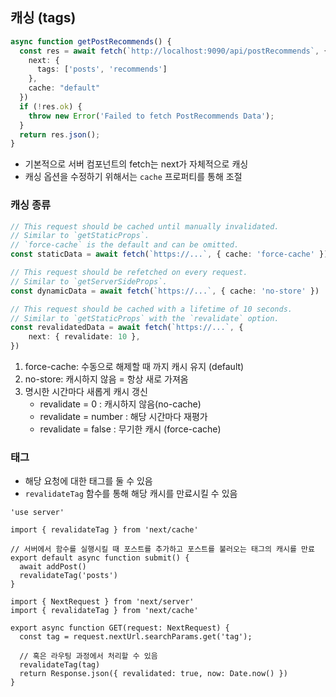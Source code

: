 ## 캐싱 (tags)

```ts
async function getPostRecommends() {  
  const res = await fetch(`http://localhost:9090/api/postRecommends`, {  
    next: {  
      tags: ['posts', 'recommends']  
    },  
    cache: "default"  
  })  
  if (!res.ok) {  
    throw new Error('Failed to fetch PostRecommends Data');  
  }  
  return res.json();  
}
```

- 기본적으로 서버 컴포넌트의 fetch는 next가 자체적으로 캐싱
- 캐싱 옵션을 수정하기 위해서는 `cache` 프로퍼티를 통해 조절

### 캐싱 종류

```ts
// This request should be cached until manually invalidated.
// Similar to `getStaticProps`.
// `force-cache` is the default and can be omitted.
const staticData = await fetch(`https://...`, { cache: 'force-cache' })

// This request should be refetched on every request.
// Similar to `getServerSideProps`.
const dynamicData = await fetch(`https://...`, { cache: 'no-store' })

// This request should be cached with a lifetime of 10 seconds.
// Similar to `getStaticProps` with the `revalidate` option.
const revalidatedData = await fetch(`https://...`, {
	next: { revalidate: 10 },
})
```

1. force-cache: 수동으로 해제할 때 까지 캐시 유지 (default)
2. no-store: 캐시하지 않음 = 항상 새로 가져옴
3. 명시한 시간마다 새롭게 캐시 갱신
	- revalidate = 0 : 캐시하지 않음(no-cache)
	- revalidate = number : 해당 시간마다 재평가
	- revalidate = false : 무기한 캐시 (force-cache)

### 태그

- 해당 요청에 대한 태그를 둘 수 있음
- `revalidateTag` 함수를 통해 해당 캐시를 만료시킬 수 있음

```tsx
'use server'
 
import { revalidateTag } from 'next/cache'

// 서버에서 함수를 실행시킬 때 포스트를 추가하고 포스트를 불러오는 태그의 캐시를 만료
export default async function submit() {
  await addPost()
  revalidateTag('posts')
}
```

```tsx
import { NextRequest } from 'next/server'
import { revalidateTag } from 'next/cache'
 
export async function GET(request: NextRequest) {
  const tag = request.nextUrl.searchParams.get('tag');

  // 혹은 라우팅 과정에서 처리할 수 있음
  revalidateTag(tag)
  return Response.json({ revalidated: true, now: Date.now() })
}
```
